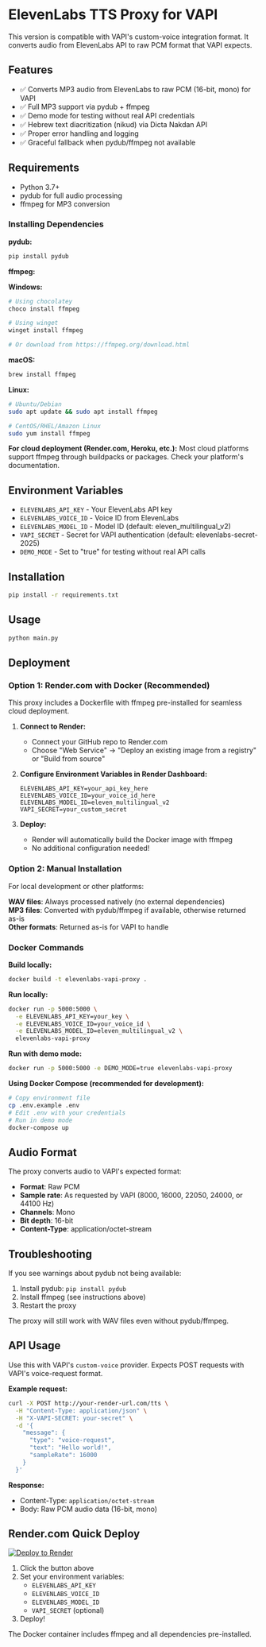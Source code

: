# ElevenLabs TTS Proxy for VAPI

This version is compatible with VAPI's custom-voice integration format. It converts audio from ElevenLabs API to raw PCM format that VAPI expects.

## Features

- ✅ Converts MP3 audio from ElevenLabs to raw PCM (16-bit, mono) for VAPI
- ✅ Full MP3 support via pydub + ffmpeg
- ✅ Demo mode for testing without real API credentials
- ✅ Hebrew text diacritization (nikud) via Dicta Nakdan API
- ✅ Proper error handling and logging
- ✅ Graceful fallback when pydub/ffmpeg not available

## Requirements

- Python 3.7+
- pydub for full audio processing
- ffmpeg for MP3 conversion

### Installing Dependencies

**pydub:**
```bash
pip install pydub
```

**ffmpeg:**

**Windows:**
```bash
# Using chocolatey
choco install ffmpeg

# Using winget
winget install ffmpeg

# Or download from https://ffmpeg.org/download.html
```

**macOS:**
```bash
brew install ffmpeg
```

**Linux:**
```bash
# Ubuntu/Debian
sudo apt update && sudo apt install ffmpeg

# CentOS/RHEL/Amazon Linux
sudo yum install ffmpeg
```

**For cloud deployment (Render.com, Heroku, etc.):**
Most cloud platforms support ffmpeg through buildpacks or packages. Check your platform's documentation.

## Environment Variables

- `ELEVENLABS_API_KEY` - Your ElevenLabs API key
- `ELEVENLABS_VOICE_ID` - Voice ID from ElevenLabs
- `ELEVENLABS_MODEL_ID` - Model ID (default: eleven_multilingual_v2)
- `VAPI_SECRET` - Secret for VAPI authentication (default: elevenlabs-secret-2025)
- `DEMO_MODE` - Set to "true" for testing without real API calls

## Installation

```bash
pip install -r requirements.txt
```

## Usage

```bash
python main.py
```

## Deployment

### Option 1: Render.com with Docker (Recommended)

This proxy includes a Dockerfile with ffmpeg pre-installed for seamless cloud deployment.

1. **Connect to Render:**
   - Connect your GitHub repo to Render.com
   - Choose "Web Service" -> "Deploy an existing image from a registry" or "Build from source"

2. **Configure Environment Variables in Render Dashboard:**
   ```
   ELEVENLABS_API_KEY=your_api_key_here
   ELEVENLABS_VOICE_ID=your_voice_id_here
   ELEVENLABS_MODEL_ID=eleven_multilingual_v2
   VAPI_SECRET=your_custom_secret
   ```

3. **Deploy:**
   - Render will automatically build the Docker image with ffmpeg
   - No additional configuration needed!

### Option 2: Manual Installation

For local development or other platforms:

**WAV files**: Always processed natively (no external dependencies)  
**MP3 files**: Converted with pydub/ffmpeg if available, otherwise returned as-is  
**Other formats**: Returned as-is for VAPI to handle

### Docker Commands

**Build locally:**
```bash
docker build -t elevenlabs-vapi-proxy .
```

**Run locally:**
```bash
docker run -p 5000:5000 \
  -e ELEVENLABS_API_KEY=your_key \
  -e ELEVENLABS_VOICE_ID=your_voice_id \
  -e ELEVENLABS_MODEL_ID=eleven_multilingual_v2 \
  elevenlabs-vapi-proxy
```

**Run with demo mode:**
```bash
docker run -p 5000:5000 -e DEMO_MODE=true elevenlabs-vapi-proxy
```

**Using Docker Compose (recommended for development):**
```bash
# Copy environment file
cp .env.example .env
# Edit .env with your credentials
# Run in demo mode
docker-compose up
```

## Audio Format

The proxy converts audio to VAPI's expected format:
- **Format**: Raw PCM
- **Sample rate**: As requested by VAPI (8000, 16000, 22050, 24000, or 44100 Hz)
- **Channels**: Mono
- **Bit depth**: 16-bit
- **Content-Type**: application/octet-stream

## Troubleshooting

If you see warnings about pydub not being available:
1. Install pydub: `pip install pydub`
2. Install ffmpeg (see instructions above)
3. Restart the proxy

The proxy will still work with WAV files even without pydub/ffmpeg.

## API Usage

Use this with VAPI's `custom-voice` provider. Expects POST requests with VAPI's voice-request format.

**Example request:**
```bash
curl -X POST http://your-render-url.com/tts \
  -H "Content-Type: application/json" \
  -H "X-VAPI-SECRET: your-secret" \
  -d '{
    "message": {
      "type": "voice-request",
      "text": "Hello world!",
      "sampleRate": 16000
    }
  }'
```

**Response:**
- Content-Type: `application/octet-stream`
- Body: Raw PCM audio data (16-bit, mono)

## Render.com Quick Deploy

[![Deploy to Render](https://render.com/images/deploy-to-render-button.svg)](https://render.com/deploy)

1. Click the button above
2. Set your environment variables:
   - `ELEVENLABS_API_KEY`
   - `ELEVENLABS_VOICE_ID`
   - `ELEVENLABS_MODEL_ID`
   - `VAPI_SECRET` (optional)
3. Deploy!

The Docker container includes ffmpeg and all dependencies pre-installed.